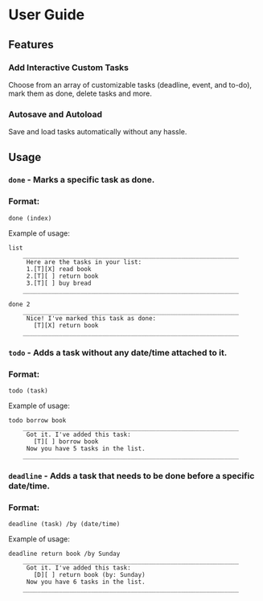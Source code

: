 # User Guide

## Features 

### Add Interactive Custom Tasks

Choose from an array of customizable tasks (deadline, event, and to-do), mark them as done, delete tasks and more.

### Autosave and Autoload

Save and load tasks automatically without any hassle.

## Usage

### `done` - Marks a specific task as done.

### Format: 

```
done (index)
```

Example of usage: 

```
list
    ____________________________________________________________
     Here are the tasks in your list:
     1.[T][X] read book
     2.[T][ ] return book
     3.[T][ ] buy bread
    ____________________________________________________________

done 2
    ____________________________________________________________
     Nice! I've marked this task as done: 
       [T][X] return book
    ____________________________________________________________
```

### `todo` - Adds a task without any date/time attached to it.

### Format: 

```
todo (task)
```

Example of usage: 

```
todo borrow book
    ____________________________________________________________
     Got it. I've added this task: 
       [T][ ] borrow book
     Now you have 5 tasks in the list.
    ____________________________________________________________
```

### `deadline` - Adds a task that needs to be done before a specific date/time.

### Format: 

```
deadline (task) /by (date/time)
```

Example of usage: 

```
deadline return book /by Sunday
    ____________________________________________________________
     Got it. I've added this task: 
       [D][ ] return book (by: Sunday)
     Now you have 6 tasks in the list.
    ____________________________________________________________
```
